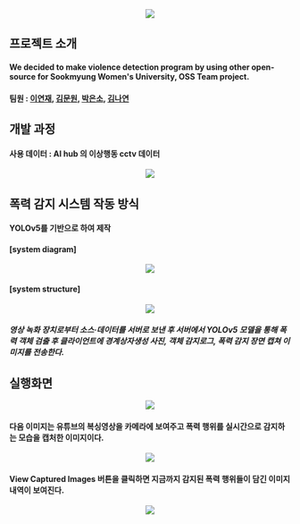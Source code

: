 <div align=center>
	<img src="https://capsule-render.vercel.app/api?type=waving&color=auto&height=200&section=header&text=SookD%20Github!&fontSize=90" />	
</div>

<div>
	<h2>프로젝트 소개</h2>
	<h4>We decided to make violence detection program by using other open-source for Sookmyung Women's University, OSS Team project.</h4>
	<h4>팀원 : <a href="https://github.com/lyeonj/">이연재</a>, <a href="https://github.com/angkmfirefoxygal/">김문원</a>, <a href="https://github.com/parkincow/">박은소</a>, <a href="https://github.com/Yeonnies/">김나연</a>
	</h4>
</div>

<div>
	<h2>개발 과정</h2>
	<h4>사용 데이터 : AI hub 의 이상행동 cctv 데이터</h4>
 	<p align = center>
	<img src ="https://github.com/Sook-D/demo-repository/assets/100902438/cd79ec8f-1846-46df-9c69-81e42f791a0e" >
	</p>	
</div>

<div>
	<h2>폭력 감지 시스템 작동 방식 </h2>
	<h4>YOLOv5를 기반으로 하여 제작 </h4>
	<h4>[system diagram]</h4>
	<p align = center>
		<img src="https://github.com/Sook-D/team-repository/assets/100902438/71b4d2e5-95a0-4240-bef8-d9f95a001c68">	
	</p>
	<h4>[system structure]</h4>
	<p align = center>
		<img src="https://github.com/Sook-D/team-repository/blob/main/image/system%20architecture.png">
	<h5>영상 녹화 장치로부터 소스·데이터를 서버로 보낸 후 서버에서 YOLOv5 모델을 통해 폭력 객체 검출 후 클라이언트에 경계상자생성 사진, 객체 감지로그, 폭력 감지 장면 캡쳐 이미지를 전송한다.</h5>
</div>

<div>
	<h2> 실행화면 </h2>
	<p align = center>
		<img src="https://github.com/Sook-D/team-repository/blob/main/image/mainpage_default.png">
	</p>
	<h4> 다음 이미지는 유튜브의 복싱영상을 카메라에 보여주고 폭력 행위를 실시간으로 감지하는 모습을 캡처한 이미지이다.</h4>
	<p align = center>
		<img src="https://github.com/Sook-D/team-repository/blob/main/image/mainpage_detection%20of%20violence.png">
	</p>
	<h4> View Captured Images 버튼을 클릭하면 지금까지 감지된 폭력 행위들이 담긴 이미지 내역이 보여진다.</h4>
	<p align = center>
		<img src ="https://github.com/Sook-D/demo-repository/assets/100902438/ae59a39d-6ea0-4be5-8edc-7cc0be019e65">
	</p>
</div>
